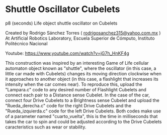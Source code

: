# Shuttle Oscillator Cubelets
p8 (seconds) Life object shuttle oscillator on Cubelets

Created by Rodrigo Sánchez Torres ( rodrigosanchez315@yahoo.com.mx ) At Artificial Robotics Laboratory, Escuela Superior de Cómputo, Instituto Politécnico Nacional

Youtube: https://www.youtube.com/watch?v=jG7h_HnKF4g

This construction was inspired by an interesting Game of Life cellular automaton object known as "shuttle", where the oscillator (in this case, a little car made with Cubelets) changes its moving direction clockwise when it approaches to another object (in this case, a flashlight that increases its intensity when the car comes near). To reproduce this, upload the "Lampara.c" code to any desired number of Flashlight Cubelets and connect each pair to a Distance sense Cubelet. In the case of the car, connect four Drive Cubelets to a Brightness sense Cubelet and upload the "Rueda_derecha.c" code for the right Drive Cubelets and the "Rueda_izquierda.c" code for the left Drive Cubelets. Both codes make use of a parameter named "cuarto_vuelta", this is the time in milliseconds that takes the car to spin and could be adjusted according to the Drive Cubelets caracteristics such as wear or stability.
